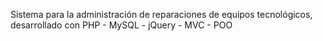 Sistema para la administración de reparaciones de equipos tecnológicos, desarrollado con PHP - MySQL - jQuery - MVC - POO